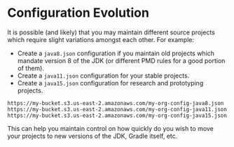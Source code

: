 # Configuration Evolution

It is possible (and likely) that you may maintain different source projects which require slight variations amongst each other. For example:

- Create a `java8.json` configuration if you maintain old projects which mandate version 8 of the JDK (or different PMD rules for a good portion of them).
- Create a `java11.json` configuration for your stable projects.
- Create a `java15.json` configuration for research and prototyping projects.

```
https://my-bucket.s3.us-east-2.amazonaws.com/my-org-config-java8.json
https://my-bucket.s3.us-east-2.amazonaws.com/my-org-config-java11.json
https://my-bucket.s3.us-east-2.amazonaws.com/my-org-config-java15.json
```

This can help you maintain control on how quickly do you wish to move your projects to new versions of the JDK, Gradle itself, etc.
